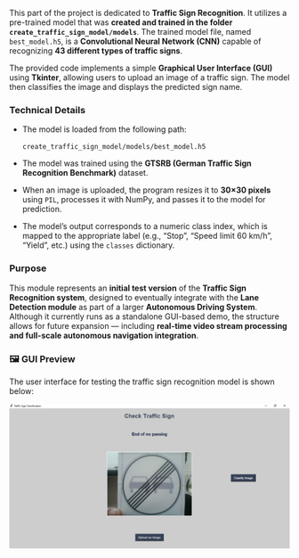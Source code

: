 This part of the project is dedicated to **Traffic Sign Recognition**.
It utilizes a pre-trained model that was **created and trained in the folder `create_traffic_sign_model/models`**.
The trained model file, named `best_model.h5`, is a **Convolutional Neural Network (CNN)** capable of recognizing **43 different types of traffic signs**.

The provided code implements a simple **Graphical User Interface (GUI)** using **Tkinter**, allowing users to upload an image of a traffic sign. The model then classifies the image and displays the predicted sign name.

###  Technical Details

* The model is loaded from the following path:

  ```
  create_traffic_sign_model/models/best_model.h5
  ```
* The model was trained using the **GTSRB (German Traffic Sign Recognition Benchmark)** dataset.
* When an image is uploaded, the program resizes it to **30×30 pixels** using `PIL`, processes it with NumPy, and passes it to the model for prediction.
* The model’s output corresponds to a numeric class index, which is mapped to the appropriate label (e.g., “Stop”, “Speed limit 60 km/h”, “Yield”, etc.) using the `classes` dictionary.

###  Purpose

This module represents an **initial test version** of the **Traffic Sign Recognition system**, designed to eventually integrate with the **Lane Detection module** as part of a larger **Autonomous Driving System**.
Although it currently runs as a standalone GUI-based demo, the structure allows for future expansion — including **real-time video stream processing and full-scale autonomous navigation integration**.


### 🖼️ GUI Preview
The user interface for testing the traffic sign recognition model is shown below:

![Traffic Sign Recognition GUI](image/Screenshot.png)
